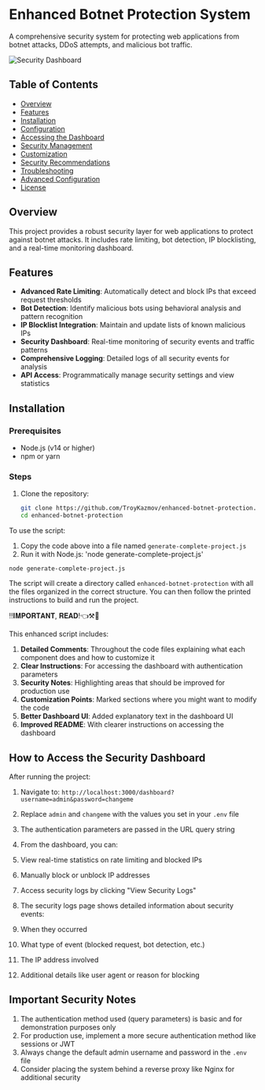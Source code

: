 # Enhanced Botnet Protection System

A comprehensive security system for protecting web applications from botnet attacks, DDoS attempts, and malicious bot traffic.

![Security Dashboard](https://via.placeholder.com/800x400?text=Security+Dashboard)

## Table of Contents

- [Overview](#overview)
- [Features](#features)
- [Installation](#installation)
- [Configuration](#configuration)
- [Accessing the Dashboard](#accessing-the-dashboard)
- [Security Management](#security-management)
- [Customization](#customization)
- [Security Recommendations](#security-recommendations)
- [Troubleshooting](#troubleshooting)
- [Advanced Configuration](#advanced-configuration)
- [License](#license)

## Overview

This project provides a robust security layer for web applications to protect against botnet attacks. It includes rate limiting, bot detection, IP blocklisting, and a real-time monitoring dashboard.

## Features

- **Advanced Rate Limiting**: Automatically detect and block IPs that exceed request thresholds
- **Bot Detection**: Identify malicious bots using behavioral analysis and pattern recognition
- **IP Blocklist Integration**: Maintain and update lists of known malicious IPs
- **Security Dashboard**: Real-time monitoring of security events and traffic patterns
- **Comprehensive Logging**: Detailed logs of all security events for analysis
- **API Access**: Programmatically manage security settings and view statistics

## Installation

### Prerequisites

- Node.js (v14 or higher)
- npm or yarn

### Steps

1. Clone the repository:
   ```bash
   git clone https://github.com/TroyKazmov/enhanced-botnet-protection.git
   cd enhanced-botnet-protection

To use the script:

1. Copy the code above into a file named `generate-complete-project.js`
2. Run it with Node.js: 'node generate-complete-project.js'

```shellscript
node generate-complete-project.js
```

The script will create a directory called `enhanced-botnet-protection` with all the files organized in the correct structure. You can then follow the printed instructions to build and run the project.

‼️𝐈𝐌𝐏𝐎𝐑𝐓𝐀𝐍𝐓, 𝐑𝐄𝐀𝐃!👈⚒️🚩

This enhanced script includes:

1. **Detailed Comments**: Throughout the code files explaining what each component does and how to customize it
2. **Clear Instructions**: For accessing the dashboard with authentication parameters
3. **Security Notes**: Highlighting areas that should be improved for production use
4. **Customization Points**: Marked sections where you might want to modify the code
5. **Better Dashboard UI**: Added explanatory text in the dashboard UI
6. **Improved README**: With clearer instructions on accessing the dashboard


## How to Access the Security Dashboard

After running the project:

1. Navigate to: `http://localhost:3000/dashboard?username=admin&password=changeme`

1. Replace `admin` and `changeme` with the values you set in your `.env` file
2. The authentication parameters are passed in the URL query string



2. From the dashboard, you can:

1. View real-time statistics on rate limiting and blocked IPs
2. Manually block or unblock IP addresses
3. Access security logs by clicking "View Security Logs"



3. The security logs page shows detailed information about security events:

1. When they occurred
2. What type of event (blocked request, bot detection, etc.)
3. The IP address involved
4. Additional details like user agent or reason for blocking



## Important Security Notes

1. The authentication method used (query parameters) is basic and for demonstration purposes only
2. For production use, implement a more secure authentication method like sessions or JWT
3. Always change the default admin username and password in the `.env` file
4. Consider placing the system behind a reverse proxy like Nginx for additional security
